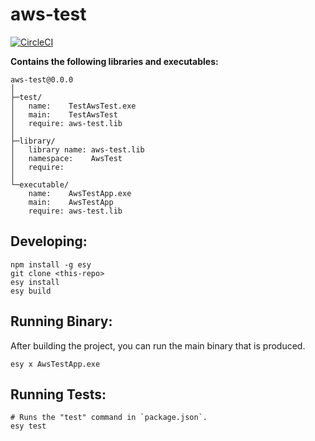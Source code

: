# aws-test


[![CircleCI](https://circleci.com/gh/yourgithubhandle/aws-test/tree/master.svg?style=svg)](https://circleci.com/gh/yourgithubhandle/aws-test/tree/master)


**Contains the following libraries and executables:**

```
aws-test@0.0.0
│
├─test/
│   name:    TestAwsTest.exe
│   main:    TestAwsTest
│   require: aws-test.lib
│
├─library/
│   library name: aws-test.lib
│   namespace:    AwsTest
│   require:
│
└─executable/
    name:    AwsTestApp.exe
    main:    AwsTestApp
    require: aws-test.lib
```

## Developing:

```
npm install -g esy
git clone <this-repo>
esy install
esy build
```

## Running Binary:

After building the project, you can run the main binary that is produced.

```
esy x AwsTestApp.exe 
```

## Running Tests:

```
# Runs the "test" command in `package.json`.
esy test
```
